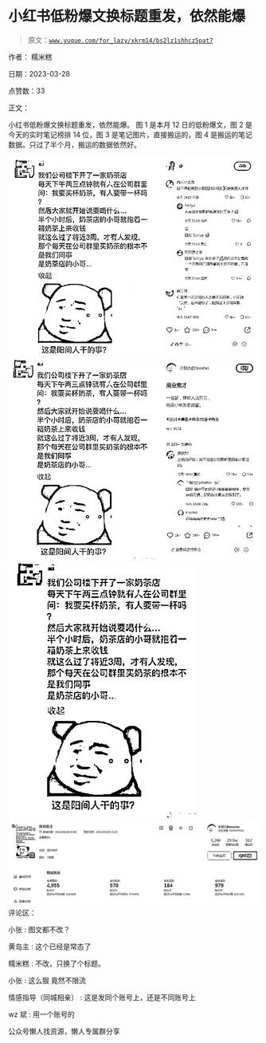 # 小红书低粉爆文换标题重发，依然能爆

> 原文：[`www.yuque.com/for_lazy/xkrm14/bs2lz1shhcz5pat7`](https://www.yuque.com/for_lazy/xkrm14/bs2lz1shhcz5pat7)



作者： 糯米糕



日期：2023-03-28



点赞数：33



正文：



小红书低粉爆文换标题重发，依然能爆。 图 1 是本月 12 日的低粉爆文，图 2 是今天的实时笔记榜排 14 位，图 3 是笔记图片，直接搬运的，图 4 是搬运的笔记数据。只过了半个月，搬运的数据依然好。



![](img/dda1992938f56f7d23c8542d64a7af2d.png)  <ne-p id="u8c456b85" data-lake-id="u8c456b85">![](img/1af326636fdaa967e3439e6466cdfcac.png)  <ne-p id="u69d77599" data-lake-id="u69d77599">![](img/d9d82b9876ce89b2e31dfa246989d99b.png)  <ne-p id="u8a6feca0" data-lake-id="u8a6feca0">![](img/ab1934fecbd2c49b4e6c79f032657347.png)  <ne-p id="u1cc1242f" data-lake-id="u1cc1242f">评论区：



小张 : 图文都不改？



黄岛主 : 这个已经是常态了



糯米糕 : 不改，只换了个标题。



小张 : 这么狠 竟然不限流



情感指导（同城相亲） : 这是发同个账号上，还是不同账号上



wz 斌 : 用一个账号的



公众号懒人找资源，懒人专属群分享

</ne-p></ne-p></ne-p></ne-p>